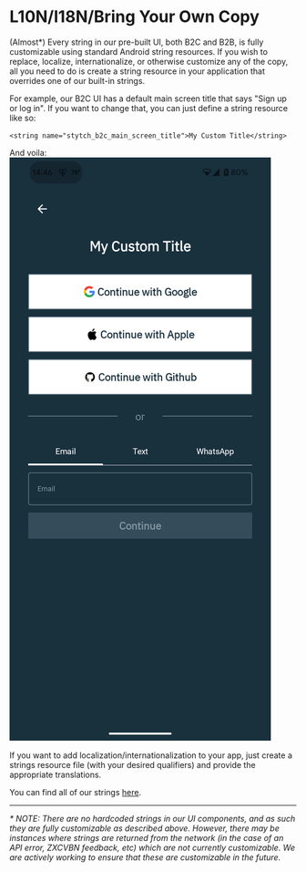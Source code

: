 # L10N/I18N/Bring Your Own Copy
(Almost*) Every string in our pre-built UI, both B2C and B2B, is fully customizable using standard Android string resources. If you wish to replace, localize, internationalize, or otherwise customize any of the copy, all you need to do is create a string resource in your application that overrides one of our built-in strings.

For example, our B2C UI has a default main screen title that says "Sign up or log in". If you want to change that, you can just define a string resource like so:
```
<string name="stytch_b2c_main_screen_title">My Custom Title</string>
```
And voila:
![Example of custom copy in the Stytch B2C pre-built UI](./assets/custom_copy_b2c.png)

If you want to add localization/internationalization to your app, just create a strings resource file (with your desired qualifiers) and provide the appropriate translations.

You can find all of our strings [here](../source/sdk/src/main/res/values/strings.xml).

---
_* NOTE: There are no hardcoded strings in our UI components, and as such they are fully customizable as described above. However, there may be instances where strings are returned from the network (in the case of an API error, ZXCVBN feedback, etc) which are not currently customizable. We are actively working to ensure that these are customizable in the future._